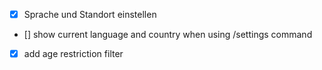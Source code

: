 * [x] Sprache und Standort einstellen
* [] show current language and country when using /settings command
* [x] add age restriction filter